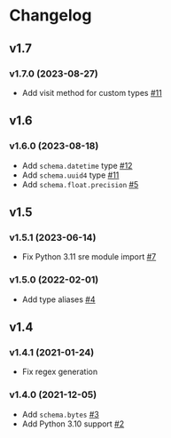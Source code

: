 # Changelog

## v1.7

### v1.7.0 (2023-08-27)

- Add visit method for custom types [#11](https://github.com/d42-schemas/blahblah/pull/11)

## v1.6

### v1.6.0 (2023-08-18)

- Add `schema.datetime` type [#12](https://github.com/d42-schemas/blahblah/pull/10)
- Add `schema.uuid4` type [#11](https://github.com/d42-schemas/blahblah/pull/9)
- Add `schema.float.precision` [#5](https://github.com/d42-schemas/blahblah/pull/5)

## v1.5

### v1.5.1 (2023-06-14)

- Fix Python 3.11 sre module import [#7](https://github.com/d42-schemas/blahblah/pull/7)

### v1.5.0 (2022-02-01)

- Add type aliases [#4](https://github.com/d42-schemas/blahblah/pull/4)

## v1.4

### v1.4.1 (2021-01-24)

- Fix regex generation

### v1.4.0 (2021-12-05)

- Add `schema.bytes` [#3](https://github.com/d42-schemas/blahblah/pull/3)
- Add Python 3.10 support [#2](https://github.com/d42-schemas/blahblah/pull/2)
